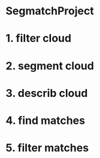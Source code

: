 # SegmatchProject
# 1. filter cloud 
# 2. segment cloud
# 3. describ cloud
# 4. find matches
# 5. filter matches
